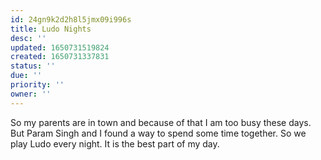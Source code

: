 ```yaml
---
id: 24gn9k2d2h8l5jmx09i996s
title: Ludo Nights
desc: ''
updated: 1650731519824
created: 1650731337831
status: ''
due: ''
priority: ''
owner: ''
---
```

So my parents are in town and because of that I am too busy these days. But Param Singh and I found a way to spend some time together. So we play Ludo every night. It is the best part of my day.

